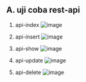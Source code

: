 A. uji coba rest-api
-
1. api-index
![image](https://github.com/user-attachments/assets/c2d9e11f-0f1e-4cc8-a1f1-f6f82c0e56ae)

2. api-insert
![image](https://github.com/user-attachments/assets/3e163953-db5b-4af9-acc5-93a1c1b982c5)

3. api-show
![image](https://github.com/user-attachments/assets/a6033d52-36de-48cf-8774-368cf7cbf123)

4. api-update
![image](https://github.com/user-attachments/assets/1a3583ad-a43a-4f8d-87c2-304dda973836)

5. api-delete
![image](https://github.com/user-attachments/assets/b4e25285-1000-4f5f-9ec4-61d3b7691bf8)
